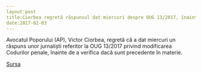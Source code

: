 ```yaml
---
layout:post
title:Ciorbea regretă răspunsul dat miercuri despre OUG 13/2017, înainte de a verifica dacă sunt precedente
date:2017-02-03
---
```


Avocatul Poporului (AP), Victor Ciorbea, regretă că a dat miercuri un răspuns unor jurnaliști referitor la OUG 13/2017 privind modificarea Codurilor penale, înainte de a verifica dacă sunt precedente în materie.


[Sursa](http://www.agerpres.ro/justitie/2017/02/03/ciorbea-regreta-raspunsul-dat-miercuri-despre-oug-13-2017-inainte-de-a-verifica-daca-sunt-precedente-15-12-43)
